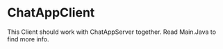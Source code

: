 # ChatAppClient

This Client should work with ChatAppServer together.
Read Main.Java to find more info.
